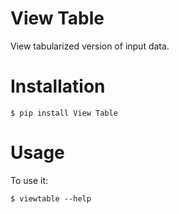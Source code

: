# View Table

View tabularized version of input data.


# Installation

    $ pip install View Table 

# Usage

To use it:

    $ viewtable --help

